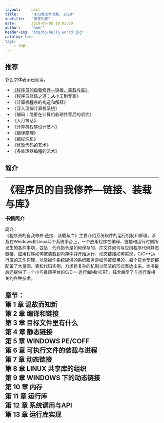 ```yaml
---
layout:     post
title:      "未归类技术书籍, 2018"
subtitle:   "推荐列表"
date:       2018-09-05 16:02:00
author:     "Ruer"
header-img: "img/bg/hello_world.jpg"
catalog: true
tags:
    - 书单
---
```


## 推荐

彩色字体表示已阅读。

* [《程序员的自我修养—链接、装载与库》](#《程序员的自我修养—链接、装载与库》)  
* 《程序员修炼之道：从小工到专家》  
* 《计算机程序的构造和解释》  
* 《深入理解计算机系统》  
* 《编码：隐匿在计算机软硬件背后的语言》  
* 《人月神话》  
* 《计算机程序设计艺术》  
* 《编译原理》  
* 《编程珠玑》  
* 《修改代码的艺术》  
* 《多处理器编程的艺术》  

## 简介

---

<span id="《程序员的自我修养—链接、装载与库》"><font size=6><b>《程序员的自我修养—链接、装载与库》</b></font></span>

<font size=3><b>书籍简介</b></font>

简介：  
《程序员的自我修养:链接、装载与库》主要介绍系统软件的运行机制和原理，涉及在Windows和Linux两个系统平台上，一个应用程序在编译、链接和运行时刻所发生的各种事项，包括：代码指令是如何保存的，库文件如何与应用程序代码静态链接，应用程序如何被装载到内存中并开始运行，动态链接如何实现，C/C++运行库的工作原理，以及操作系统提供的系统服务是如何被调用的。每个技术专题都配备了大量图、表和代码实例，力求将复杂的机制以简洁的形式表达出来。本书最后还提供了一个小巧且跨平台的C/C++运行库MiniCRT，综合展示了与运行库相关的各种技术。

章节：  
第 1 章 温故而知新  
第 2 章 编译和链接  
第 3 章 目标文件里有什么  
第 4 章 静态链接  
第 5 章 WINDOWS PE/COFF  
第 6 章 可执行文件的装载与进程  
第 7 章 动态链接  
第 8 章 LINUX 共享库的组织  
第 9 章 WINDOWS 下的动态链接  
第 10 章 内存  
第 11 章 运行库  
第 12 章 系统调用与API  
第 13 章 运行库实现  
---